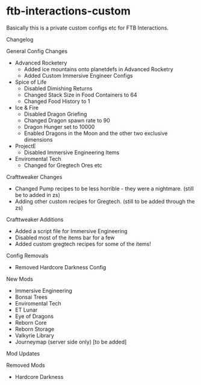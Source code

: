 # ftb-interactions-custom
Basically this is a private custom configs etc for FTB Interactions.

Changelog 
 
General Config Changes 
- Advanced Rocketery
   - Added ice mountains onto planetdefs in Advanced Rocketry
   - Added Custom Immersive Engineer Configs
 - Spice of Life
   - Disabled Dimishing Returns 
   - Changed Stack Size in Food Containers to 64  
   - Changed Food History to 1
- Ice & Fire
   - Disabled Dragon Griefing
   - Changed Dragon spawn rate to 90
   - Dragon Hunger set to 10000
   - Enabled Dragons in the Moon and the other two exclusive dimensions
- ProjectE 
   - Disabled Immersive Engineering Items  
- Enviromental Tech
   - Changed for Gregtech Ores etc

Crafttweaker Changes
- Changed Pump recipes to be less horrible - they were a nightmare. (still be to added in zs)
- Adding other custom recipes for Gregtech. (still to be added through the zs)

Crafttweaker Additions
- Added a script file for Immersive Engineering
- Disabled most of the items bar for a few
- Added custom gregtech recipes for some of the items!

Config Removals
- Removed Hardcore Darkness Config

New Mods
- Immersive Engineering
- Bonsai Trees
- Enviromental Tech
- ET Lunar
- Eye of Dragons
- Reborn Core
- Reborn Storage
- Valkyrie Library
- Journeymap (server side only) [to be added]

Mod Updates

Removed Mods
- Hardcore Darkness


